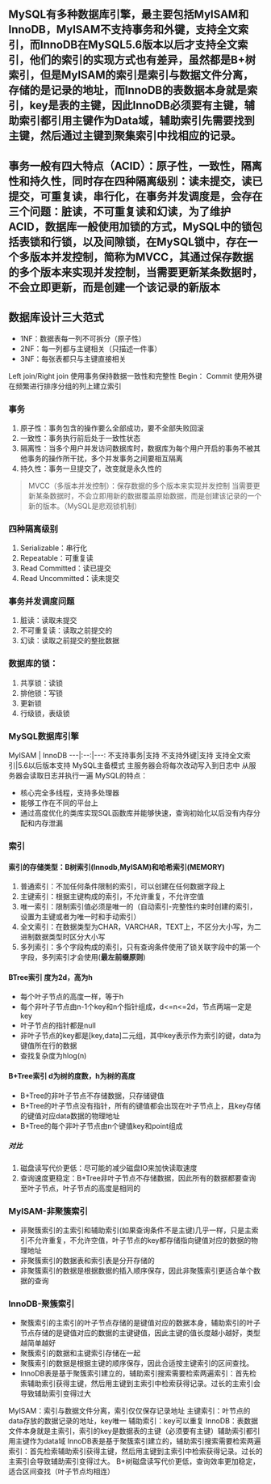## MySQL有多种数据库引擎，最主要包括MyISAM和InnoDB，MyISAM不支持事务和外键，支持全文索引，而InnoDB在MySQL5.6版本以后才支持全文索引，他们的索引的实现方式也有差异，虽然都是B+树索引，但是MyISAM的索引是索引与数据文件分离，存储的是记录的地址，而InnoDB的表数据本身就是索引，key是表的主键，因此InnoDB必须要有主键，辅助索引都引用主键作为Data域，辅助索引先需要找到主键，然后通过主键到聚集索引中找相应的记录。
## 事务一般有四大特点（ACID）：原子性，一致性，隔离性和持久性，同时存在四种隔离级别：读未提交，读已提交，可重复读，串行化，在事务并发调度是，会存在三个问题：脏读，不可重复读和幻读，为了维护ACID，数据库一般使用加锁的方式，MySQL中的锁包括表锁和行锁，以及间隙锁，在MySQL锁中，存在一个多版本并发控制，简称为MVCC，其通过保存数据的多个版本来实现并发控制，当需要更新某条数据时，不会立即更新，而是创建一个该记录的新版本

## 数据库设计三大范式
* 1NF：数据表每一列不可拆分（原子性）
* 2NF：每一列都与主键相关（只描述一件事）
* 3NF：每张表都只与主键直接相关

Left join/Right join
使用事务保持数据一致性和完整性
Begin：
Commit
使用外键
在频繁进行排序分组的列上建立索引
### 事务
1. 原子性：事务包含的操作要么全部成功，要不全部失败回滚
2. 一致性：事务执行前后处于一致性状态
3. 隔离性：当多个用户并发访问数据库时，数据库为每个用户开启的事务不被其他事务的操作所干扰，多个并发事务之间要相互隔离
4. 持久性：事务一旦提交了，改变就是永久性的

> MVCC（多版本并发控制）：保存数据的多个版本来实现并发控制
> 当需要更新某条数据时，不会立即用新的数据覆盖原始数据，而是创建该记录的一个新的版本。（MySQL是悲观锁机制）


### 四种隔离级别
1. Serializable：串行化
2. Repeatable：可重复读
3. Read Committed：读已提交
4. Read Uncommitted：读未提交

### 事务并发调度问题
1. 脏读：读取未提交
2. 不可重复读：读取之前提交的
3. 幻读：读取之前提交的整批数据

### 数据库的锁：
1. 共享锁：读锁
2. 排他锁：写锁
3. 更新锁
4. 行级锁，表级锁

### MySQL数据库引擎
 MyISAM | InnoDB
 ---|:--:|---:
 不支持事务|支持
 不支持外键|支持
 支持全文索引|5.6以后版本支持
MySQL主备模式
主服务器会将每次改动写入到日志中
从服务器会读取日志并执行一遍
MySQL的特点：
* 核心完全多线程，支持多处理器
* 能够工作在不同的平台上
* 通过高度优化的类库实现SQL函数库并能够快速，查询初始化以后没有内存分配和内存泄漏

### 索引
#### 索引的存储类型：B树索引(Innodb,MyISAM)和哈希索引(MEMORY)
1. 普通索引：不加任何条件限制的索引，可以创建在任何数据字段上
2. 主键索引：根据主键构成的索引，不允许重复，不允许空值
3. 唯一索引：限制索引值必须是唯一的（自动索引-完整性约束时创建的索引，设置为主键或者为唯一时和手动索引）
4. 全文索引：在数据类型为CHAR，VARCHAR，TEXT上，不区分大小写，为二进制数据类型时区分大小写
5. 多列索引：多个字段构成的索引，只有查询条件使用了锁关联字段中的第一个字段，多列索引才会使用(**最左前缀原则**)

#### BTree索引 度为2d，高为h
* 每个叶子节点的高度一样，等于h
* 每个非叶子节点由n-1个key和n个指针组成，d<=n<=2d，节点两端一定是key
* 叶子节点的指针都是null
* 非叶子节点的key都是[key,data]二元组，其中key表示作为索引的键，data为键值所在行的数据
* 查找复杂度为hlog(n)

#### B+Tree索引 d为树的度数，h为树的高度
* B+Tree的非叶子节点不存储数据，只存储键值
* B+Tree的叶子节点没有指针，所有的键值都会出现在叶子节点上，且key存储的键值对应data数据的物理地址
* B+Tree的每个非叶子节点由n个键值key和point组成

##### 对比
1. 磁盘读写代价更低：尽可能的减少磁盘IO来加快读取速度
2. 查询速度更稳定：B+Tree非叶子节点不存储数据，因此所有的数据都要查询至叶子节点，叶子节点的高度是相同的

### MyISAM-非聚簇索引
* 非聚簇索引的主索引和辅助索引(如果查询条件不是主键)几乎一样，只是主索引不允许重复，不允许空值，叶子节点的key都存储指向键值对应的数据的物理地址
* 非聚簇索引的数据表和索引表是分开存储的
* 非聚簇索引的数据是根据数据的插入顺序保存，因此非聚簇索引更适合单个数据的查询

### InnoDB-聚簇索引
* 聚簇索引的主索引的叶子节点存储的是键值对应的数据本身，辅助索引的叶子节点存储的是键值对应的数据的主键键值，因此主键的值长度越小越好，类型越简单越好
* 聚簇索引的数据和主键索引存储在一起
* 聚簇索引的数据是根据主键的顺序保存，因此合适按主键索引的区间查找。
* InnoDB表是基于聚簇索引建立的，辅助索引搜索需要检索两遍索引：首先检索辅助索引获得主键，然后用主键到主索引中检索获得记录。过长的主索引会导致辅助索引变得过大



MyISAM：索引与数据文件分离，索引仅仅保存记录地址
主键索引：叶节点的data存放的数据记录的地址，key唯一
辅助索引：key可以重复
InnoDB：表数据文件本身就是主索引，索引的key是数据表的主键（必须要有主键）辅助索引都引用主键作为data域
InnoDB表是基于聚簇索引建立的，辅助索引搜索需要检索两遍索引：首先检索辅助索引获得主键，然后用主键到主索引中检索获得记录。过长的主索引会导致辅助索引变得过大。
B+树磁盘读写代价更低，查询效率更加稳定，适合区间查找（叶子节点均相连）
